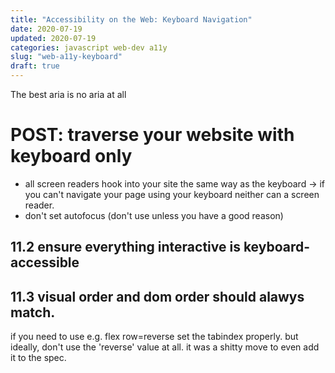 ```yaml
---
title: "Accessibility on the Web: Keyboard Navigation"
date: 2020-07-19
updated: 2020-07-19
categories: javascript web-dev a11y
slug: "web-a11y-keyboard"
draft: true
---
```


The best aria is no aria at all




# POST: traverse your website with keyboard only
* all screen readers hook into your site the same way as the keyboard -> if you can't navigate your page using your keyboard neither can a screen reader.
* don't set autofocus (don't use unless you have a good reason)

## 11.2 ensure everything interactive is keyboard-accessible

## 11.3 visual order and dom order should alawys match.

if you need to use e.g. flex row=reverse set the tabindex properly. but ideally, don't use the 'reverse' value at all. it was a shitty move to even add it to the spec.
